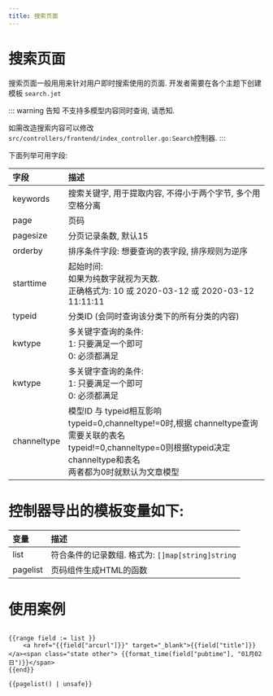 ```yaml
---
title: 搜索页面
---
```

# 搜索页面
搜索页面一般用用来针对用户即时搜索使用的页面. 开发者需要在各个主题下创建模板 `search.jet` 

::: warning 告知
不支持多模型内容同时查询, 请悉知.
 
如需改造搜索内容可以修改`src/controllers/frontend/index_controller.go:Search`控制器.
:::


下面列举可用字段:

|字段| 描述|
| :------------- |:-------------|
| keywords      | 搜索关键字, 用于提取内容, 不得小于两个字节, 多个用空格分离 |
| page      | 页码   |  
| pagesize | 分页记录条数, 默认15  |
|orderby| 排序条件字段: 想要查询的表字段, 排序规则为逆序|
| starttime | 起始时间: <br/>如果为纯数字就视为天数. <br/>正确格式为: 10 或 2020-03-12 或 2020-03-12 11:11:11  |
| typeid | 分类ID (会同时查询该分类下的所有分类的内容) |
| kwtype | 多关键字查询的条件: <br/>   1: 只要满足一个即可<br/>   0: 必须都满足 |
| kwtype | 多关键字查询的条件: <br/>   1: 只要满足一个即可<br/>   0: 必须都满足 |
| channeltype | 模型ID 与 typeid相互影响<br/> typeid=0,channeltype!=0时,根据 channeltype查询需要关联的表名<br/>typeid!=0,channeltype=0则根据typeid决定channeltype和表名<br/>两者都为0时就默认为文章模型|

# 控制器导出的模板变量如下:

|变量| 描述|
| :------------- |:-------------|
| list      | 符合条件的记录数组. 格式为: `[]map[string]string` |
| pagelist | 页码组件生成HTML的函数 |

# 使用案例

```jettemplatelanguage

{{range field := list }}
    <a href="{{field["arcurl"]}}" target="_blank">{{field["title"]}}</a><span class="state other"> {{format_time(field["pubtime"], "01月02日")}}</span>
{{end}}

{{pagelist() | unsafe}}
```